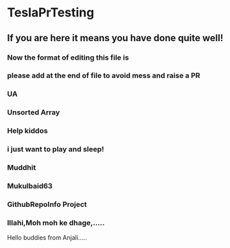 # TeslaPrTesting

## If you are here it means you have done quite well!

### Now the format of editing this file is

### please add at the end of file to avoid mess and raise a PR

### UA


### Unsorted Array
### Help kiddos

### i just want to play and sleep!

### Muddhit

### Mukulbaid63
### GithubRepoInfo Project

### Illahi,Moh moh ke dhage,.....


Hello buddies from Anjali.....

